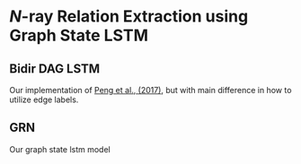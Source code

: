 # *N*-ray Relation Extraction using Graph State LSTM

## Bidir DAG LSTM

Our implementation of [Peng et al., (2017)](https://www.cs.jhu.edu/~npeng/papers/TACL_17_RelationExtraction.pdf), but with main difference in how to utilize edge labels.

## GRN

Our graph state lstm model
